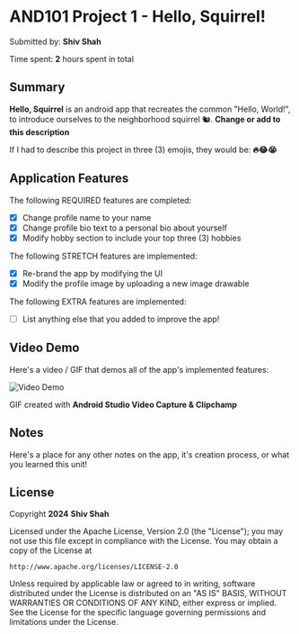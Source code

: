 <!-- (This is a comment) INSTRUCTIONS: Go through this page and fill out any **bolded** entries with their correct values.-->

# AND101 Project 1 - Hello, Squirrel!

Submitted by: **Shiv Shah**

Time spent: **2** hours spent in total

## Summary

**Hello, Squirrel** is an android app that recreates the common "Hello, World!", to introduce ourselves to the neighborhood squirrel 🐿.  **Change or add to this description**

If I had to describe this project in three (3) emojis, they would be: **🔥😂😭**

## Application Features

<!-- (This is a comment) Please be sure to change the [ ] to [x] for any features you completed.  If a feature is not checked [x], you might miss the points for that item! -->

The following REQUIRED features are completed:

- [x] Change profile name to your name
- [x] Change profile bio text to a personal bio about yourself
- [x] Modify hobby section to include your top three (3) hobbies

The following STRETCH features are implemented:

- [x] Re-brand the app by modifying the UI
- [x] Modify the profile image by uploading a new image drawable

The following EXTRA features are implemented:

- [ ] List anything else that you added to improve the app!

## Video Demo

Here's a video / GIF that demos all of the app's implemented features:

<img src='[Video Demo](https://imgur.com/a/FYg3fX7.gif)' title='Video Demo' width='' alt='Video Demo' />

GIF created with **Android Studio Video Capture & Clipchamp**

<!-- Recommended tools:
- [Kap](https://getkap.co/) for macOS
- [ScreenToGif](https://www.screentogif.com/) for Windows
- [peek](https://github.com/phw/peek) for Linux. -->

## Notes

Here's a place for any other notes on the app, it's creation process, or what you learned this unit!

## License

Copyright **2024** **Shiv Shah**

Licensed under the Apache License, Version 2.0 (the "License");
you may not use this file except in compliance with the License.
You may obtain a copy of the License at

    http://www.apache.org/licenses/LICENSE-2.0

Unless required by applicable law or agreed to in writing, software
distributed under the License is distributed on an "AS IS" BASIS,
WITHOUT WARRANTIES OR CONDITIONS OF ANY KIND, either express or implied.
See the License for the specific language governing permissions and
limitations under the License.
